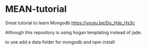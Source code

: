 # MEAN-tutorial

Great tutorial to learn Mongodb https://youtu.be/Do_Hsb_Hs3c 

Although this repository is using hogan templating instead of jade.

to use add a data folder for mongodb and npm install
